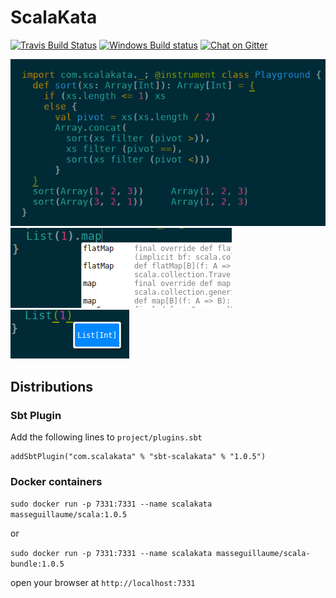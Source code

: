 # ScalaKata

[![Travis Build Status](https://img.shields.io/travis/MasseGuillaume/ScalaKata2.svg?style=flat-square)](https://travis-ci.org/MasseGuillaume/ScalaKata2) [![Windows Build status](https://img.shields.io/appveyor/ci/MasseGuillaume/ScalaKata2.svg?style=flat-square)](https://ci.appveyor.com/project/MasseGuillaume/scalakata2/branch/master) [![Chat on Gitter](https://badges.gitter.im/Join%20Chat.svg)](https://gitter.im/MasseGuillaume/ScalaKata2)

![Insight](/Doc/insight.png)
![Autocomplete](/Doc/autocomplete.png)
![Type Inferance](/Doc/typeInferance.png)

## Distributions

### Sbt Plugin

Add the following lines to `project/plugins.sbt`

```
addSbtPlugin("com.scalakata" % "sbt-scalakata" % "1.0.5")
```

### Docker containers

`sudo docker run -p 7331:7331 --name scalakata masseguillaume/scala:1.0.5`

or

`sudo docker run -p 7331:7331 --name scalakata masseguillaume/scala-bundle:1.0.5`

open your browser at `http://localhost:7331`

